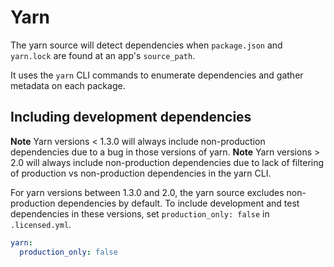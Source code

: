 # Yarn

The yarn source will detect dependencies when `package.json` and `yarn.lock` are found at an app's `source_path`.

It uses the `yarn` CLI commands to enumerate dependencies and gather metadata on each package.

## Including development dependencies

**Note** Yarn versions < 1.3.0 will always include non-production dependencies due to a bug in those versions of yarn.
**Note** Yarn versions > 2.0 will always include non-production dependencies due to lack of filtering of production vs non-production dependencies in the yarn CLI.

For yarn versions between 1.3.0 and 2.0, the yarn source excludes non-production dependencies by default.  To include development and test dependencies in these versions, set `production_only: false` in `.licensed.yml`.

```yml
yarn:
  production_only: false
```
